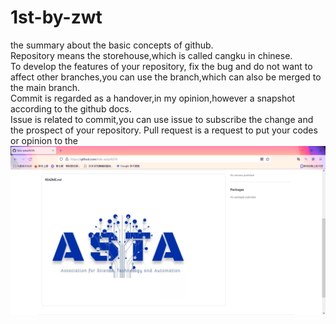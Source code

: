 # 1st-by-zwt
the summary about the basic concepts of github.     
Repository means the storehouse,which is called cangku in chinese.    
To develop the features of your repository, fix the bug and do not want to affect other branches,you can use the branch,which can also be merged to the main branch.     
Commit is regarded as a handover,in my opinion,however a snapshot according to the github docs.   
Issue is related to commit,you can use issue to subscribe the change and the prospect of your repository.
Pull request is a request to put your codes or opinion to the    
![sata](https://github.com/whiteker/1st-by-zwt/blob/main/asta.png)
